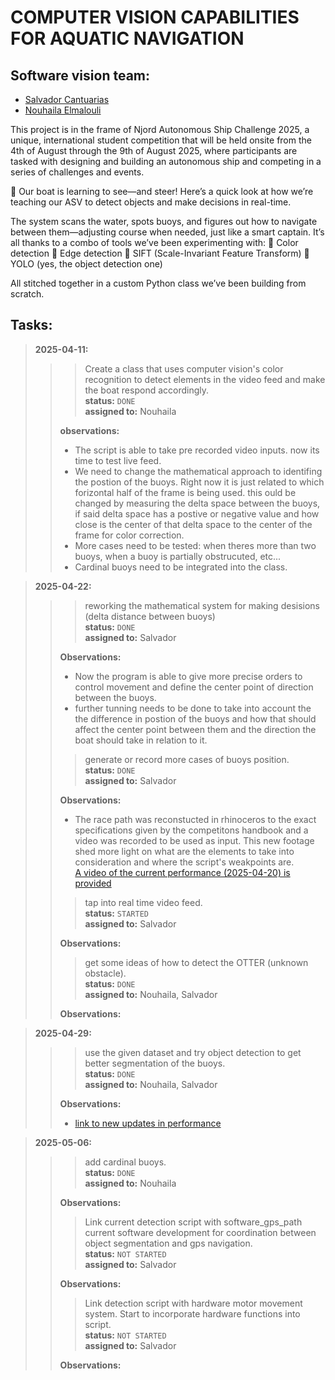 # COMPUTER VISION CAPABILITIES FOR AQUATIC NAVIGATION

## Software vision team:
- [Salvador Cantuarias](https://www.linkedin.com/in/salvador-cantuarias-bb5715268/)
- [Nouhaila Elmalouli](https://www.linkedin.com/in/nouhaila-elmalouli-46517a208/)

This project is in the frame of Njord Autonomous Ship Challenge 2025, a unique, international student competition that will be held onsite from the 4th of August through the 9th of August 2025, where participants are tasked with designing and building an autonomous ship and competing in a series of challenges and events.  

🚤 Our boat is learning to see—and steer!
Here’s a quick look at how we’re teaching our ASV to detect objects and make decisions in real-time.

The system scans the water, spots buoys, and figures out how to navigate between them—adjusting course when needed, just like a smart captain.
It’s all thanks to a combo of tools we’ve been experimenting with:
🎨 Color detection
📐 Edge detection
🌄 SIFT (Scale-Invariant Feature Transform)
🧠 YOLO (yes, the object detection one)

All stitched together in a custom Python class we’ve been building from scratch.

## Tasks:
>**2025-04-11:** <br>
>>>Create a class that uses computer vision's color recognition to detect elements in the video feed and make the boat respond accordingly.<br>
>>>**status:** `DONE`<br>
>>>**assigned to:** Nouhaila<br>
>>
>>**observations:** <br>
>>- The script is able to take pre recorded video inputs. now its time to test live feed.<br>
>>- We need to change the mathematical approach to identifing the postion of the buoys. Right now it is just related to which forizontal half of the frame is being used. this ould be changed by measuring the delta space between the buoys, if said delta space has a postive or negative value and how close is the center of that delta space to the center of the frame for color correction.<br>
>>- More cases need to be tested: when theres more than two buoys, when a buoy is partially obstrucuted, etc...<br>
>>- Cardinal buoys need to be integrated into the class.

>**2025-04-22:** <br>
>>>reworking the mathematical system for making desisions (delta distance between buoys)<br>
>>>**status:** `DONE`<br>
>>>**assigned to:** Salvador<br>
>>
>>**Observations:** <br>
>>- Now the program is able to give more precise orders to control movement and define the center point of direction between the buoys.
>>- further tunning needs to be done to take into account the the difference in postion of the buoys and how that should affect the center point between them and the direction the boat should take in relation to it.
>>
>>>generate or record more cases of buoys position.<br>
>>>**status:** `DONE`<br>
>>>**assigned to:** Salvador <br>
>>
>>**Observations:** <br>
>>- The race path was reconstucted in rhinoceros to the exact specifications given by the competitons handbook and a video was recorded to be used as input. This new footage shed more light on what are the elements to take into consideration and where the script's weakpoints are.<br> [A video of the current performance (2025-04-20) is provided](https://youtu.be/pIJFHZwhgWk)
>>
>>>tap into real time video feed.<br>
>>>**status:** `STARTED`<br>
>>>**assigned to:** Salvador<br>
>>
>>**Observations:** <br>
>>
>>>get some ideas of how to detect the OTTER (unknown obstacle).<br>
>>>**status:** `DONE`<br>
>>>**assigned to:** Nouhaila, Salvador<br>
>>
>>**Observations:** <br>

>**2025-04-29:** <br>
>>>use the given dataset and try object detection to get better segmentation of the buoys.<br>
>>>**status:** `DONE`<br>
>>>**assigned to:** Nouhaila, Salvador<br>
>>
>>**Observations:** <br>
>>- [link to new updates in performance](https://youtu.be/HbUlDyNRyM8)

>**2025-05-06:** <br>
>>>add cardinal buoys.<br>
>>>**status:** `DONE`<br>
>>>**assigned to:** Nouhaila <br>
>>
>>**Observations:** <br>
>>
>>>Link current detection script with software_gps_path current software development for coordination between object segmentation and gps navigation.<br>
>>**status:** `NOT STARTED`<br>
>>>**assigned to:** Salvador<br>
>>
>>**Observations:** <br>
>>
>>>Link detection script with hardware motor movement system. Start to incorporate hardware functions into script.<br>
>>**status:** `NOT STARTED`<br>
>>>**assigned to:** Salvador<br>
>>
>>**Observations:** <br>
>>
